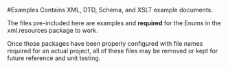 #Examples
Contains XML, DTD, Schema, and XSLT example documents.

The files pre-included here are examples and **required** for the Enums in the
xml.resources package to work.

Once those packages have been properly configured with file names required
for an actual project, all of these files may be removed or kept for future
reference and unit testing.